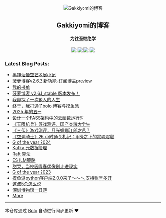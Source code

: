 <p align="center"><img alt="Gakkiyomi的博客" src="https://file.fishpi.cn/2025/05/gakkiyomi-a0186963.png"></p><h2 align="center">
Gakkiyomi的博客
</h2>

<h4 align="center">为往圣继绝学</h4>
<p align="center"><a title="Gakkiyomi的博客" target="_blank" href="https://github.com/gakkiyomi/bolo-blog"><img src="https://img.shields.io/github/last-commit/gakkiyomi/bolo-blog.svg?style=flat-square&color=FF9900"></a>
<a title="GitHub repo size in bytes" target="_blank" href="https://github.com/gakkiyomi/bolo-blog"><img src="https://img.shields.io/github/repo-size/gakkiyomi/bolo-blog.svg?style=flat-square"></a>
<a title="Bolo Version" target="_blank" href="https://github.com/adlered/bolo-solo"><img src="https://img.shields.io/badge/bolo-v2.6.3 稳定版-f1e05a.svg?style=flat-square&color=blueviolet"></a>
<a title="Hits" target="_blank" href="https://github.com/88250/hits"><img src="https://hits.b3log.org/gakkiyomi/bolo-blog.svg"></a></p>

### Latest Blog Posts:

* [黑神话悟空艺术展小记](http://49.234.199.95:8080/articles/2025/05/31/1748691385877.html)
* [菠萝博客v2.6.2 新功能-订阅博主preview](http://49.234.199.95:8080/articles/2025/05/24/1748089282049.html)
* [我的书单](http://49.234.199.95:8080/books)
* [菠萝博客 v2.6.1_stable 版本发布！](http://49.234.199.95:8080/articles/2025/05/17/1747451410051.html)
* [我窥探了一次他人的人生](http://49.234.199.95:8080/articles/2025/05/14/1747217650690.html)
* [终于，我打通了bolo 博客与摸鱼派](http://49.234.199.95:8080/articles/2025/05/10/1746880638954.html)
* [2025 年的五一](http://49.234.199.95:8080/articles/2025/05/05/1746450734691.html)
* [设计一个FASS架构中的云函数运行时](http://49.234.199.95:8080/articles/2025/05/05/1746447839535.html)
* [《无限机兵》游戏测评，国产类魂大学生](http://49.234.199.95:8080/articles/2025/03/30/1743331681769.html)
* [《三伏》游戏测评，月光蟑螂江郎才尽？](http://49.234.199.95:8080/articles/2025/03/26/1742956490103.html)
* [《空洞骑士》26 小时通关札记：甲壳之下的灵魂震颤](http://49.234.199.95:8080/articles/2025/03/17/1742199653297.html)
* [G of the year 2024](http://49.234.199.95:8080/summary2024)
* [Kafka 元数据管理](http://49.234.199.95:8080/articles/2024/10/31/1730361467797.html)
* [Raft 算法](http://49.234.199.95:8080/articles/2024/10/31/1730357196974.html)
* [ES ILM策略](http://49.234.199.95:8080/articles/2024/10/30/1730263901140.html)
* [甜哭，当校园青春偶像剧走进现实](http://49.234.199.95:8080/articles/2024/10/11/1728626641353.html)
* [G of the year 2023](http://49.234.199.95:8080/summary2023)
* [摸鱼派python客户端2.0.0来了～～～,支持账号多开](http://49.234.199.95:8080/articles/2023/12/03/1701608571858.html)
* [这波5杀怎么说](http://49.234.199.95:8080/articles/2023/09/07/1694052138860.html)
* [深圳博物馆一日游](http://49.234.199.95:8080/articles/2023/07/23/1690087692482.html)
* [More](http://49.234.199.95:8080)



---

本仓库通过 [Bolo](https://github.com/bolo-blog/bolo-solo) 自动进行同步更新 ❤️ 